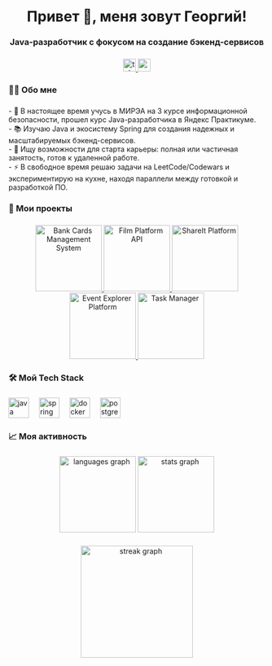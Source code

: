 <h1 align="center">Привет 👋, меня зовут Георгий!</h1>
<h3 align="center">Java-разработчик с фокусом на создание бэкенд-сервисов</h3>

###

<div align="center">
  <a href="https://t.me/gshelgaas" target="_blank">
    <img src="https://img.shields.io/static/v1?message=Telegram&logo=telegram&label=&color=2CA5E0&logoColor=white&labelColor=&style=for-the-badge" height="25" alt="telegram logo"  />
  </a>
  <a href="mailto:shelgaas00@mail.ru" target="_blank">
    <img src="https://img.shields.io/static/v1?message=Mail.ru&logo=mail.ru&label=&color=005FF9&logoColor=white&labelColor=&style=for-the-badge" height="25" alt="mailru logo"  />
  </a>
</div>

###


<h3 align="left">👨‍💻 Обо мне</h3>

###

<p align="left">
- 🔭 В настоящее время учусь в МИРЭА на 3 курсе информационной безопасности, прошел курс Java-разработчика в Яндекс Практикуме.<br>
- 📚 Изучаю Java и экосистему Spring для создания надежных и масштабируемых бэкенд-сервисов.<br>
- 💼 Ищу возможности для старта карьеры: полная или частичная занятость, готов к удаленной работе.<br>
- ⚡ В свободное время решаю задачи на LeetCode/Codewars и экспериментирую на кухне, находя параллели между готовкой и разработкой ПО.
</p>


###

<h3 align="left">🚀 Мои проекты</h3>

###

<div align="center">
  <!-- Bank Cards Management System -->
  <a href="https://github.com/ucheniks/bank-rest">
    <img src="https://github-readme-stats.vercel.app/api/pin/?username=ucheniks&repo=bank-rest&theme=dracula&show_owner=true&cache_seconds=3600" height="130" alt="Bank Cards Management System" />
  </a>

  <!-- Film Platform API -->
  <a href="https://github.com/ucheniks/film-platform-api">
    <img src="https://github-readme-stats.vercel.app/api/pin/?username=ucheniks&repo=film-platform-api&theme=dracula&show_owner=true&cache_seconds=3600" height="130" alt="Film Platform API" />
  </a>
  
  <!-- ShareIt Platform -->
  <a href="https://github.com/ucheniks/shareit-platform">
    <img src="https://github-readme-stats.vercel.app/api/pin/?username=ucheniks&repo=shareit-platform&theme=dracula&show_owner=true&cache_seconds=3600" height="130" alt="ShareIt Platform" />
  </a>
</div>

<div align="center">
  <!-- Event Explorer Platform -->
  <a href="https://github.com/ucheniks/event-explorer-platform">
    <img src="https://github-readme-stats.vercel.app/api/pin/?username=ucheniks&repo=event-explorer-platform&theme=dracula&show_owner=true&cache_seconds=3600" height="130" alt="Event Explorer Platform" />
  </a>
  
  <!-- Task Manager -->
  <a href="https://github.com/ucheniks/task-manager">
    <img src="https://github-readme-stats.vercel.app/api/pin/?username=ucheniks&repo=task-manager&theme=dracula&show_owner=true&cache_seconds=3600" height="130" alt="Task Manager" />
  </a>
</div>

###

<h3 align="left">🛠 Мой Tech Stack</h3>

###

<div align="left">
  <img src="https://cdn.jsdelivr.net/gh/devicons/devicon/icons/java/java-original.svg" height="40" alt="java logo"  />
  <img width="12" />
  <img src="https://cdn.jsdelivr.net/gh/devicons/devicon/icons/spring/spring-original.svg" height="40" alt="spring logo"  />
  <img width="12" />
  <img src="https://cdn.jsdelivr.net/gh/devicons/devicon/icons/docker/docker-original.svg" height="40" alt="docker logo"  />
  <img width="12" />
  <img src="https://cdn.jsdelivr.net/gh/devicons/devicon/icons/postgresql/postgresql-original.svg" height="40" alt="postgresql logo"  />
</div>

###

<h3 align="left">📈 Моя активность</h3>

###

<div align="center">
  <img src="https://github-readme-stats.vercel.app/api/top-langs?username=ucheniks&locale=ru&hide_title=false&layout=compact&card_width=320&langs_count=6&theme=dracula&hide_border=false&order=2" height="150" alt="languages graph" />
  <img src="https://github-readme-stats.vercel.app/api?username=ucheniks&hide_title=false&hide_rank=false&show_icons=true&include_all_commits=true&count_private=true&disable_animations=false&theme=dracula&locale=ru&hide_border=false&order=1" height="150" alt="stats graph" />
</div>

###

<div align="center">
  <img src="https://streak-stats.demolab.com?user=ucheniks&locale=ru&mode=daily&theme=dark&hide_border=false&border_radius=5&order=3" height="220" alt="streak graph"  />
</div>



